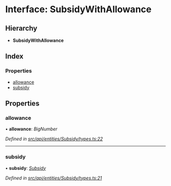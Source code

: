 # Interface: SubsidyWithAllowance

## Hierarchy

* **SubsidyWithAllowance**

## Index

### Properties

* [allowance](subsidywithallowance.md#allowance)
* [subsidy](subsidywithallowance.md#subsidy)

## Properties

###  allowance

• **allowance**: *BigNumber*

*Defined in [src/api/entities/Subsidy/types.ts:22](https://github.com/PolymathNetwork/polymesh-sdk/blob/38ee8078/src/api/entities/Subsidy/types.ts#L22)*

___

###  subsidy

• **subsidy**: *[Subsidy](../classes/subsidy.md)*

*Defined in [src/api/entities/Subsidy/types.ts:21](https://github.com/PolymathNetwork/polymesh-sdk/blob/38ee8078/src/api/entities/Subsidy/types.ts#L21)*
